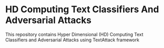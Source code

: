 # HD Computing Text Classifiers And Adversarial Attacks
This repository contains Hyper Dimensional (HD) Computing Text Classifiers and Adversarial Attacks using TextAttack framework
